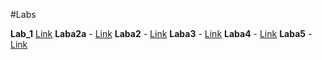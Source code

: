 #Labs

**Lab_1** [Link](https://github.com/brunoauditore/NULP_IK31_Fedoryshyn/)
**Laba2a** - [Link](https://github.com/brunoauditore/NULP_IK31_Fedoryshyn/tree/main/Laba2a)
**Laba2** - [Link](https://github.com/brunoauditore/NULP_IK31_Fedoryshyn/tree/main/Laba2)
**Laba3** - [Link](https://github.com/brunoauditore/NULP_IK31_Fedoryshyn/tree/main/Laba3)
**Laba4** - [Link](https://github.com/brunoauditore/NULP_IK31_Fedoryshyn/tree/main/Laba4)
**Laba5** - [Link](https://github.com/brunoauditore/NULP_IK31_Fedoryshyn/tree/main/Laba5)


